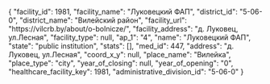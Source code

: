 {
    "facility_id": 1981,
    "facility_name": "Луковецкий ФАП",
    "district_id": "5-06-0",
    "district_name": "Вилейский район",
    "facility_url": "https:\/\/vilcrb.by\/about\/o-bolnicze\/",
    "facility_address": "д. Луковец, ул.Лесная",
    "facility_type": null,
    "ap_1": "4",
    "name": "Луковецкий ФАП",
    "state": "public institution",
    "stats": [],
    "med_id": 447,
    "address": "д. Луковец, ул.Лесная",
    "coord_x_y": null,
    "place_name": "Вилейка",
    "place_type": "city",
    "year_of_closing": null,
    "year_of_opening": "0",
    "healthcare_facility_key": 1981,
    "administrative_division_id": "5-06-0"
}